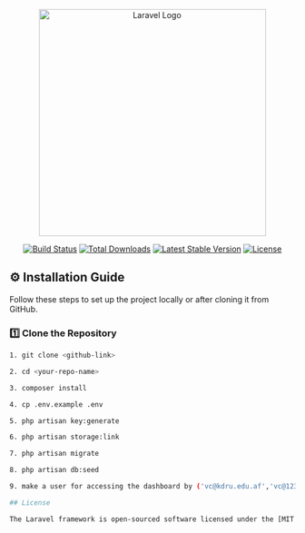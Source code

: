 <p align="center"><a href="https://laravel.com" target="_blank"><img src="https://raw.githubusercontent.com/laravel/art/master/logo-lockup/5%20SVG/2%20CMYK/1%20Full%20Color/laravel-logolockup-cmyk-red.svg" width="400" alt="Laravel Logo"></a></p>

<p align="center">
<a href="https://github.com/laravel/framework/actions"><img src="https://github.com/laravel/framework/workflows/tests/badge.svg" alt="Build Status"></a>
<a href="https://packagist.org/packages/laravel/framework"><img src="https://img.shields.io/packagist/dt/laravel/framework" alt="Total Downloads"></a>
<a href="https://packagist.org/packages/laravel/framework"><img src="https://img.shields.io/packagist/v/laravel/framework" alt="Latest Stable Version"></a>
<a href="https://packagist.org/packages/laravel/framework"><img src="https://img.shields.io/packagist/l/laravel/framework" alt="License"></a>
</p>


## ⚙️ Installation Guide

Follow these steps to set up the project locally or after cloning it from GitHub.

### 1️⃣ Clone the Repository
```bash
1. git clone <github-link>

2. cd <your-repo-name>

3. composer install

4. cp .env.example .env

5. php artisan key:generate

6. php artisan storage:link

7. php artisan migrate

8. php artisan db:seed

9. make a user for accessing the dashboard by ('vc@kdru.edu.af','vc@123456')

## License

The Laravel framework is open-sourced software licensed under the [MIT license](https://opensource.org/licenses/MIT).
